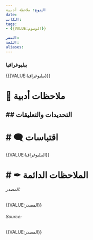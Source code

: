 ```yaml
---
النوع: ملاحظة أدبية
date: 
الكاتب: 
tags: 
- {{VALUE:الوسوم}} 

النشر: 
اللغة: 
aliases:
---
```

### ببليوغرافيا
{{{VALUE:ببليوغرافيا}}}

# 📓 ملاحظات أدبية


## ##  التحديدات والتعليقات

# # 🗨 اقتباسات

{{VALUE:الببليوغرافيا}}
# # ✒ الملاحظات الدائمة


###### المصدر:
 {{VALUE:المصدر}}


###### Source:
 {{VALUE:المصدر}}


